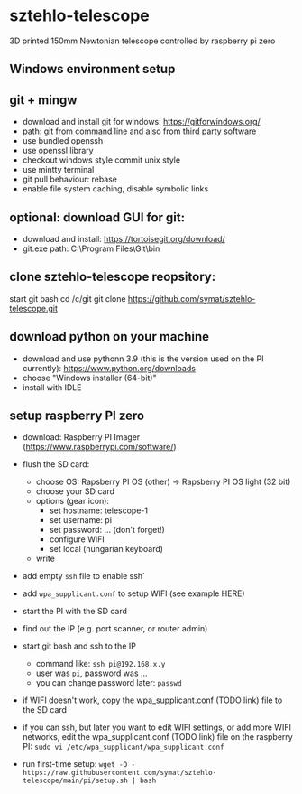 # sztehlo-telescope
3D printed 150mm Newtonian telescope controlled by raspberry pi zero

## Windows environment setup

## git + mingw
 - download and install git for windows: https://gitforwindows.org/
 - path: git from command line and also from third party software
 - use bundled openssh
 - use openssl library
 - checkout windows style commit unix style
 - use mintty terminal
 - git pull behaviour: rebase
 - enable file system caching, disable symbolic links

## optional: download GUI for git:
 - download and install: https://tortoisegit.org/download/
 - git.exe path: C:\Program Files\Git\bin

## clone sztehlo-telescope reopsitory:
start git bash
cd /c/git
git clone https://github.com/symat/sztehlo-telescope.git

## download python on your machine
- download and use pythonn 3.9 (this is the version used on the PI currently): https://www.python.org/downloads
 - choose "Windows installer (64-bit)"
 - install with IDLE

## setup raspberry PI zero
 - download: Raspberry PI Imager (https://www.raspberrypi.com/software/)
 - flush the SD card: 
    - choose OS: Rapsberry PI OS (other) -> Rapsberry PI OS light (32 bit)
    - choose your SD card
	- options (gear icon): 
	   - set hostname: telescope-1 
	   - set username: pi
	   - set password: ... (don't forget!)
	   - configure WIFI
	   - set local (hungarian keyboard)
	- write
 - add empty `ssh` file to enable ssh`
 - add `wpa_supplicant.conf` to setup WIFI (see example HERE)
 - start the PI with the SD card
 - find out the IP (e.g. port scanner, or router admin)
 

 - start git bash and ssh to the IP
   - command like: `ssh pi@192.168.x.y`
   - user was `pi`, password was ...
   - you can change password later: `passwd`
 - if WIFI doesn't work, copy the wpa_supplicant.conf (TODO link) file to the SD card
 - if you can ssh, but later you want to edit WIFI settings, or add more WIFI networks, edit the wpa_supplicant.conf  (TODO link)  file on the raspberry PI: `sudo vi /etc/wpa_supplicant/wpa_supplicant.conf`
 - run first-time setup: `wget -O - https://raw.githubusercontent.com/symat/sztehlo-telescope/main/pi/setup.sh | bash`
   
